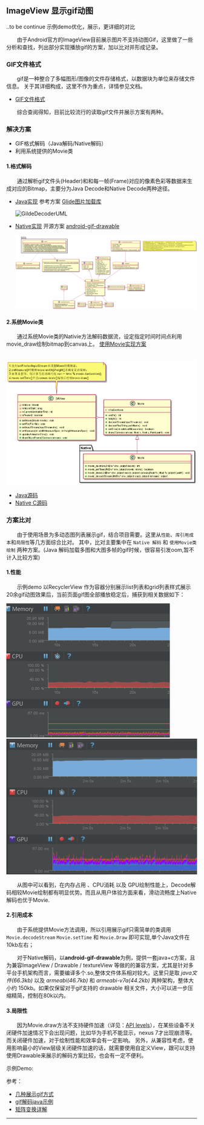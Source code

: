## ImageView 显示gif动图

..to be continue  示例demo优化，展示，更详细的对比

　　由于Android官方的ImageView目前展示图片不支持动图Gif，这里做了一些分析和查找，列出部分实现播放gif的方案，加以比对并形成记录。

### GIF文件格式
　　gif是一种整合了多幅图形/图像的文件存储格式，以数据块为单位来存储文件信息。 关于其详细构成，这里不作为重点，详情参见文档。
- [GIF文件格式](raw/gif.docx)

　　综合查阅得知，目前比较流行的读取gif文件并展示方案有两种。
### 解决方案
- GIF格式解码（Java解码/Native解码）
- 利用系统提供的Movie类

#### 1.格式解码
　　通过解析gif文件头(Header)和和每一帧(Frame)对应的像素色彩等数据来生成对应的Bitmap，主要分为Java Decode和Native Decode两种途径。

- [Java实现][4]  参考方案 [Glide图片加载库][5]

  ![GildeDecoderUML](![类图](raw/GlideDecoderUML.png))

- [Native实现][6] 开源方案 [android-gif-drawable][9]

  ![类图](raw/GifDecoderUML.png)

#### 2.系统Movie类
　　通过系统Movie类的Nativie方法解码数据流，设定指定时间时间点利用movie_draw绘制bitmap到canvas上。
[使用Movie实现方案][10]

　　![类图](raw/GifMovieUML.png)
- [Java源码][8]
- [Native C源码][7]


### 方案比对
　　由于使用场景为多动态图列表展示gif，结合项目需要。这里从``性能``、``库引用成本``和``局限性``等几方面综合比对。
其中，比对主要集中在 ``Native 解码`` 和 ``使用Movie类绘制`` 两种方案。(Java 解码加载多图和大图多帧的gif时候，很容易引发oom,暂不计入比较方案)

#### 1.性能
　　示例demo 以RecyclerView 作为容器分别展示list列表和grid列表样式展示20余gif动图效果后，当前页面gif图全部播放稳定后，捕获到相关数据如下：

![Nativie 解码](raw/Decoder.png)
![Movie 绘制canvas](raw/Movie.png)

　　从图中可以看到，在内存占用 、CPU消耗 以及 GPU绘制性能上，Decode解码相较Movie绘制都有明显优势。而且从用户体验方面来看，滑动流畅度上Native解码也优于Movie.

#### 2.引用成本
　　由于系统提供Movie方法调用，所以引用展示gif只需简单的类调用 ``Movie.decodeStream`` ``Movie.setTime`` 和 ``Movie.Draw`` 即可实现,单个Java文件在10kb左右；

　　对于Native解码，以**android-gif-drawable**为例，提供一套java+c方案，且为兼容ImageView / Drawable / textureView 等做的的兼容方案，尤其是针对多平台手机架构而言，需要编译多个.so,整体文件体系相对较大。这里只是取
 *java文件(66.3kb)* 以及 *armeabi(46.7kb)* 和 *armeabi-v7a(44.2kb)* 两种架构，整体大小约 150kb。如果仅保留对于gif支持的 drawable 相关文件，大小可以进一步压缩精简，控制在80k以内。

#### 3.局限性
　　因为Movie.draw方法不支持硬件加速（详见：[API levels](raw/hardware.png)），在某些设备不关闭硬件加速情况下会出现问题，比如华为手机不能显示，nexus 7才出现崩溃等。而关闭硬件加速，对于绘制性能和效率会有一定影响。
另外，从兼容性考虑，使用影响最小的View层级关闭硬件加速的话，就需要使用自定义View，跟可以支持使用Drawable来展示的解码方案比较，也会有一定不便利。

示例Demo:



参考：
- [几种展示gif方式][0]
- [gif解码java示例][1]
- [矩阵变换详解][2]
---
[0]:http://blog.csdn.net/yarkey09/article/details/13022387
[1]:http://blog.csdn.net/u010142437/article/details/20446483
[2]:http://www.apkbus.com/forum.php?mod=viewthread&tid=58458
[3]:http://www.apkbus.com/forum.php?mod=viewthread&tid=114267
[4]:https://gist.github.com/devunwired/4479231
[5]:https://github.com/bumptech/glide
[6]:https://github.com/koral--/android-gif-drawable
[7]:http://androidxref.com/4.4.4_r1/xref/frameworks/base/core/jni/android/graphics/Movie.cpp
[8]:http://androidxref.com/4.4.4_r1/xref/frameworks/base/graphics/java/android/graphics/Movie.java
[9]:https://github.com/koral--/android-gif-drawable
[10]:https://github.com/Cutta/GifView/blob/master/library%2Fsrc%2Fmain%2Fjava%2Fcom%2Fcunoraz%2Fgifview%2Flibrary%2FGifView.java
